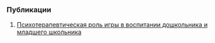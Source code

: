 ### Публикации

1. [Психотерапевтическая роль игры в воспитании дошкольника и младшего школьника](attachments/publications/psychotherapeutic-role-play-in-the-education-of-pre-school-and-primary-school-children.doc)